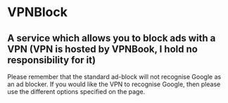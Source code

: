 # VPNBlock

## A service which allows you to block ads with a VPN (VPN is hosted by VPNBook, I hold no responsibility for it)

Please remember that the standard ad-block will not recognise Google as an ad blocker. If you would like the VPN to recognise Google, then please use the different options specified on the page.
